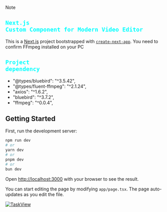 > [!NOTE]
>
> ## <code style="color : aqua">Next.js Custom Component for Modern Video Editor</code>
>
> This is a [Next.js](https://nextjs.org/) project bootstrapped with [`create-next-app`](https://github.com/vercel/next.js/tree/canary/packages/create-next-app).
> You need to confirm FFmpeg installed on your PC

## <code style="color: aqua">Project dependency</code>

- "@types/bluebird": "^3.5.42",
- "@types/fluent-ffmpeg": "^2.1.24",
- "axios": "^1.6.2",
- "bluebird": "^3.7.2",
- "ffmpeg": "^0.0.4",

## Getting Started

First, run the development server:

```bash
npm run dev
# or
yarn dev
# or
pnpm dev
# or
bun dev
```

Open [http://localhost:3000](http://localhost:3000) with your browser to see the result.

You can start editing the page by modifying `app/page.tsx`. The page auto-updates as you edit the file.



[![TaskView](https://github.com/carlsenior/Video-Scrubber/assets/135102284/86eea85c-2bd7-4867-8ec2-8f7bc30269be)](https://github.com/carlsenior/Video-Scrubber/assets/135102284/d352bf7f-63ed-446c-b791-94fbec0e7c33)

